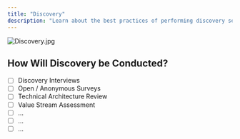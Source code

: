 ```yaml
---
title: "Discovery"
description: "Learn about the best practices of performing discovery sessions with a Customer."
---
```


![Discovery.jpg](/images/customer-success/professional-services-engineering/professional-services-delivery-methodology/discovery/Discovery.jpg)

## How Will Discovery be Conducted?

* [ ] Discovery Interviews
* [ ] Open / Anonymous Surveys
* [ ] Technical Architecture Review
* [ ] Value Stream Assessment
* [ ] ...
* [ ] ...
* [ ] ...

